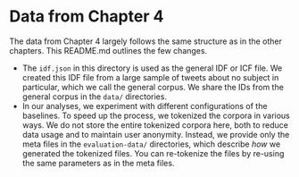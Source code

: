 # Data from Chapter 4

The data from Chapter 4 largely follows the same structure as in the other chapters.
This README.md outlines the few changes.

- The `idf.json` in this directory is used as the general IDF or ICF file.
We created this IDF file from a large sample of tweets about no subject in particular, which we call the general corpus.
We share the IDs from the general corpus in the `data/` directories.
- In our analyses, we experiment with different configurations of the baselines.
To speed up the process, we tokenized the corpora in various ways.
We do not store the entire tokenized corpora here, both to reduce data usage and to maintain user anonymity.
Instead, we provide only the meta files in the `evaluation-data/` directories, which describe _how_ we generated the tokenized files.
You can re-tokenize the files by re-using the same parameters as in the meta files.